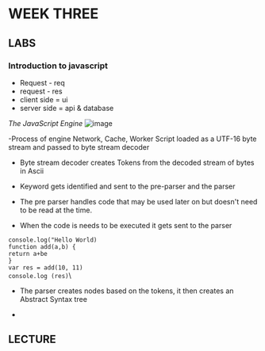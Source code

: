 # WEEK THREE

## LABS

### Introduction to javascript

- Request - req
- request - res
- client side = ui 
- server side = api & database

_The JavaScript Engine_
![image](https://res.cloudinary.com/practicaldev/image/fetch/s--pHrmQNaA--/c_imagga_scale,f_auto,fl_progressive,h_420,q_auto,w_1000/https://thepracticaldev.s3.amazonaws.com/i/q0vxo5pcm6qjo14k0ami.png)

-Process of engine
Network, Cache, Worker
Script loaded as a UTF-16 byte stream and passed to byte stream decoder

- Byte stream decoder creates Tokens from the decoded stream of bytes in Ascii

- Keyword gets identified and sent to the pre-parser and the parser

- The pre parser handles code that may be used later on but doesn't need to be read at the time.

- When the code is needs to be executed it gets sent to the parser

``console.log("Hello World)``\
``function add(a,b) {``\
``return a+be``\
``}``\
``var res = add(10, 11)``\
``console.log (res)``\

- The parser creates nodes based on the tokens, it then creates an Abstract Syntax tree

- 

## LECTURE
